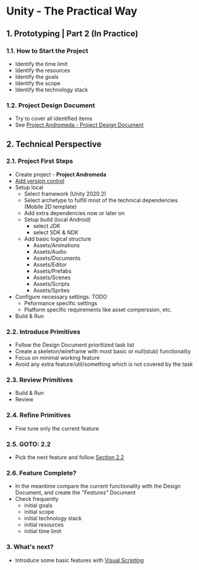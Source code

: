 <style>
  .page-header {
    background-image: none;
  }
</style>

# Unity - The Practical Way
## 1. Prototyping | Part 2 (In Practice)

### 1.1. How to Start the Project
- Identify the time limit
- Identify the resources
- Identify the goals
- Identify the scope
- Identify the technology stack

### 1.2. Project Design Document
- Try to cover all identified items
- See [Project Andromeda - Project Design Document](https://github.com/peterkovacs-codeandsoda/project-andromeda/blob/main/Assets/Documents/Project%20Andromeda%20-%20Project%20Design%20Document.pdf)

## 2. Technical Perspective

### 2.1. Project First Steps
- Create project - **Project Andromeda**
- [Add version control](https://github.com/peterkovacs-codeandsoda/project-andromeda)
- Setup local
  - Select framework (Unity 2020.2)
  - Select archetype to fulfill most of the technical dependencies (Mobile 2D template)
  - Add extra dependencies now or later on
  - Setup build (local Android)
    - select JDK
    - select SDK & NDK
  - Add basic logical structure
    - Assets/Animations
    - Assets/Audio
    - Assets/Documents
    - Assets/Editor
    - Assets/Prefabs
    - Assets/Scenes
    - Assets/Scripts
    - Assets/Sprites
- Configure necessary settings. TODO
  - Peformance specific settings
  - Platform specific requirements like asset comperssion, etc.
- Build & Run

### 2.2. Introduce Primitives
- Follow the Design Document prioritized task list
- Create a skeleton/wireframe with most basic or null(stub) functionality
- Focus on minimal working feature
- Avoid any extra feature/util/something which is not covered by the task

### 2.3. Review Primitives
- Build & Run
- Review

### 2.4. Refine Primitives
- Fine tune only the current feature

### 2.5. GOTO: 2.2
- Pick the next feature and follow [Section 2.2](#22-introduce-primitives)

### 2.6. Feature Complete?
- In the meantime compare the current functionality with the Design Document, and create the *"Features"* Document
- Check frequently
  - initial goals
  - initial scope
  - initial technology stack
  - initial resources
  - initial time limit

### 3. What's next?
- Introduce some basic features with [Visual Scripting](visual-scripting.md)
